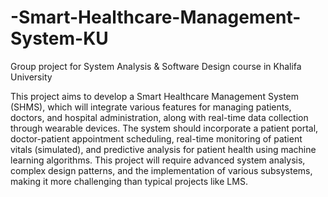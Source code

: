 # -Smart-Healthcare-Management-System-KU
Group project for System Analysis &amp; Software Design course in Khalifa University 



This project aims to develop a Smart Healthcare Management System (SHMS), which will integrate
various features for managing patients, doctors, and hospital administration, along with real-time data
collection through wearable devices. The system should incorporate a patient portal, doctor-patient
appointment scheduling, real-time monitoring of patient vitals (simulated), and predictive analysis for patient
health using machine learning algorithms. This project will require advanced system analysis, complex
design patterns, and the implementation of various subsystems, making it more challenging than typical
projects like LMS.
